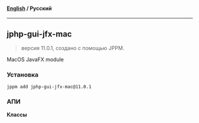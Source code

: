 #### [English](README.md) / **Русский**

---

## jphp-gui-jfx-mac
> версия 11.0.1, создано с помощью JPPM.

MacOS JavaFX module

### Установка
```
jppm add jphp-gui-jfx-mac@11.0.1
```

### АПИ
**Классы**